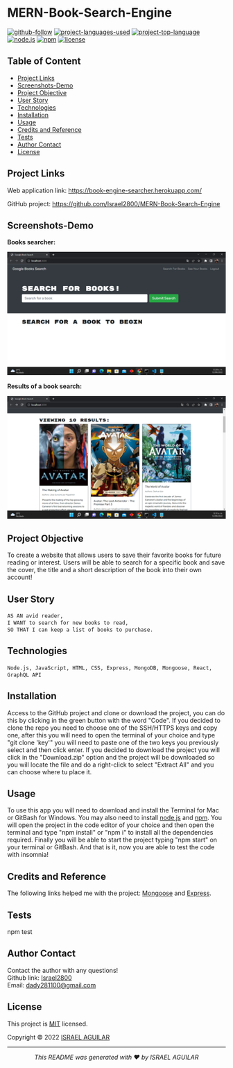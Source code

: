 # MERN-Book-Search-Engine

[![github-follow](https://img.shields.io/github/followers/israel2800?label=Follow&logoColor=blue&style=social)](https://github.com/israel2800)
[![project-languages-used](https://img.shields.io/github/languages/count/israel2800/team-profile-generator-challenge?color=important)](https://github.com/israel2800/MERN-Book-Search-Engine)
[![project-top-language](https://img.shields.io/github/languages/top/israel2800/MERN-Book-Search-Engine?color=orange)](https://github.com/israel2800/MERN-Book-Search-Engine)
[![node.js](https://img.shields.io/node/v/c?color=orange)](https://nodejs.org/en/)
[![npm](https://img.shields.io/npm/v/npm?color=orange&logo=npm)](https://www.npmjs.com/package/inquirer)
[![license](https://img.shields.io/badge/License-MIT-brightgreen.svg)](https://choosealicense.com/licenses/mit/)

## Table of Content
* [ Project Links ](#Project-Links)
* [ Screenshots-Demo ](#Screenshots)
* [ Project Objective ](#Project-Objective)
* [ User Story ](#User-Story)
* [ Technologies ](#Technologies)
* [ Installation ](#Installation)
* [ Usage ](#Usage)
* [ Credits and Reference ](#Credits-and-Reference)
* [ Tests ](#Tests)
* [ Author Contact ](#Author-Contact)
* [ License ](#License)


##  Project Links

Web application link:
https://book-engine-searcher.herokuapp.com/

GitHub project:
https://github.com/Israel2800/MERN-Book-Search-Engine

## Screenshots-Demo

**Books searcher:**

![Screenshot of books searcher.](images/screenshot-1.png)

**Results of a book search:**

![Screenshot of results of a book search.](images/screenshot-2.png)


## Project Objective
To create a website that allows users to save their favorite books for future reading or interest. Users will be able to search for a specific book and save the cover, the title and a short description of the book into their own account!

## User Story
```
AS AN avid reader,
I WANT to search for new books to read,
SO THAT I can keep a list of books to purchase.
```

## Technologies 
```
Node.js, JavaScript, HTML, CSS, Express, MongoDB, Mongoose, React, GraphQL API
```

## Installation
Access to the GitHub project and clone or download the project, you can do this by clicking in the green button with the word "Code". If you decided to clone the repo you need to choose one of the SSH/HTTPS keys and copy one, after this you will need to open the terminal of your choice and type "git clone 'key'" you will need to paste one of the two keys you previously select and then click enter. If you decided to download the project you will click in the "Download.zip" option and the project will be downloaded so you will locate the file and do a right-click to select "Extract All" and you can choose where tu place it.

## Usage 
To use this app you will need to download and install the Terminal for Mac or GitBash for Windows. You may also need to install [node.js](https://nodejs.org/en/) and [npm](https://www.npmjs.com/). You will open the project in the code editor of your choice and then open the terminal and type "npm install" or "npm i" to install all the dependencies required. Finally you will be able to start the project typing "npm start" on your terminal or GitBash. And that is it, now you are able to test the code with insomnia!

## Credits and Reference
The following links helped me with the project: [Mongoose](https://www.npmjs.com/package/mongoose) and [Express](https://www.npmjs.com/package/express).

## Tests
npm test

## Author Contact
Contact the author with any questions!<br>
Github link: [Israel2800](https://github.com/israel2800)<br>
Email: dady281100@gmail.com

## License
This project is [MIT](https://choosealicense.com/licenses/mit/) licensed.<br />

Copyright © 2022 [ISRAEL AGUILAR](https://github.com/israel2800)

<hr>
<p align='center'><i>
This README was generated with ❤️ by ISRAEL AGUILAR
</i></p>

